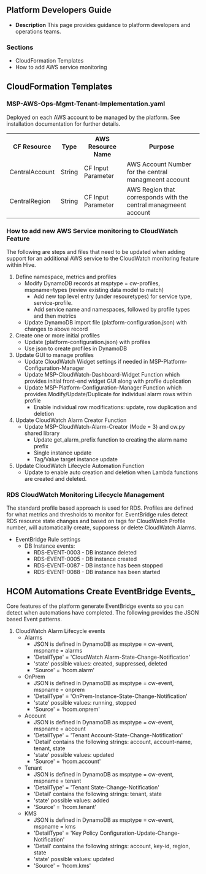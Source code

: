 ## __Platform Developers Guide__

* __Description__
This page provides guidance to platform developers and operations teams.
### Sections
* CloudFormation Templates
* How to add AWS service monitoring


## __CloudFormation Templates__

### __MSP-AWS-Ops-Mgmt-Tenant-Implementation.yaml__
Deployed on each AWS account to be managed by the platform. See installation documentation for further details.
<table>
<tr><th>CF Resource</th><th>Type</th><th>AWS Resource Name</th><th>Purpose</th></tr>
<tr><td>CentralAccount</td><td>String</td><td>CF Input Parameter</td><td>AWS Account Number for the central managmeent account</td></tr>
<tr><td>CentralRegion</td><td>String</td><td>CF Input Parameter</td><td>AWS Region that corresponds with the central managmeent account</td></tr>
</table>

### How to add new AWS Service monitoring to CloudWatch Feature
The following are steps and files that need to be updated when adding support for an additional AWS service to the CloudWatch monitoring feature within Hive.
1. Define namespace, metrics and profiles 
    * Modify DynamoDB records at msptype = cw-profiles, mspname=types (review existing data model to match)
        * Add new top level entry (under resouretypes) for service type, service-profile.
        * Add service name and namespaces, followed by profile types and then metrics
    * Update DynamoDB import file (platform-configuration.json) with changes to above record
2. Create one or more initial profiles
    * Update (platform-configuration.json) with profiles
    * Use json to create profiles in DynamoDB
3. Update GUI to manage profiles
    * Update CloudWatch Widget settings if needed in MSP-Platform-Configuration-Manager
    * Update MSP-CloudWatch-Dashboard-Widget Function which provides initial front-end widget GUI along with profile duplication
    * Update MSP-Platform-Configuration-Manager Function which provides Modify/Update/Duplicate for individual alarm rows within profile
        * Enable individual row modifications: update, row duplication and deletion
4. Update CloudWatch Alarm Creator Function
    * Update MSP-CloudWatch-Alarm-Creator (Mode = 3) and cw.py shared library
        * Update get_alarm_prefix function to creating the alarm name prefix
        * Single instance update
        * Tag/Value target instance update
5. Update CloudWatch Lifecycle Automation Function
    * Update to enable auto creation and deletion when Lambda functions are created and deleted.


### RDS CloudWatch Monitoring Lifecycle Management
The standard profile based approach is used for RDS. Profiles are defined for what metrics and thresholds to monitor for. EventBridge rules detect RDS resource state changes and based on tags for CloudWatch Profile number, will automatically create, supporess or delete CloudWatch Alarms.

* EventBridge Rule settings
    *  DB Instance events:
        * RDS-EVENT-0003 - DB instance deleted
        * RDS-EVENT-0005 - DB instance created
        * RDS-EVENT-0087 - DB instance has been stopped
        * RDS-EVENT-0088 - DB instance has been started

## __HCOM Automations Create EventBridge Events___
Core features of the platform generate EventBridge events so you can detect when automations have completed. The following provides the JSON based Event patterns.

1. CloudWatch Alarm Lifecycle events
    *   Alarms
        *   JSON is defined in DynamoDB as msptype = cw-event, mspname = alarms
        *   'DetailType' = 'CloudWatch Alarm-State-Change-Notification'
        *   'state' possible values: created, suppressed, deleted
        *   'Source' = 'hcom.alarm'
    *   OnPrem
        *   JSON is defined in DynamoDB as msptype = cw-event, mspname = onprem
        *   'DetailType' = 'OnPrem-Instance-State-Change-Notification'
        *   'state' possible values: running, stopped
        *   'Source' = 'hcom.onprem'
    *   Account
        *   JSON is defined in DynamoDB as msptype = cw-event, mspname = account
        *   'DetailType' = 'Tenant Account-State-Change-Notification'
        *   'Detail' contains the following strings: account, account-name, tenant, state
        *   'state' possible values: updated
        *   'Source' = 'hcom.account'
    *   Tenant
        *   JSON is defined in DynamoDB as msptype = cw-event, mspname = tenant
        *   'DetailType' = 'Tenant State-Change-Notification'
        *   'Detail' contains the following strings: tenant, state
        *   'state' possible values: added
        *   'Source' = 'hcom.tenant'
    *   KMS
        *   JSON is defined in DynamoDB as msptype = cw-event, mspname = kms
        *   'DetailType' = 'Key Policy Configuration-Update-Change-Notification'
        *   'Detail' contains the following strings: account, key-id, region, state
        *   'state' possible values: updated
        *   'Source' = 'hcom.kms'